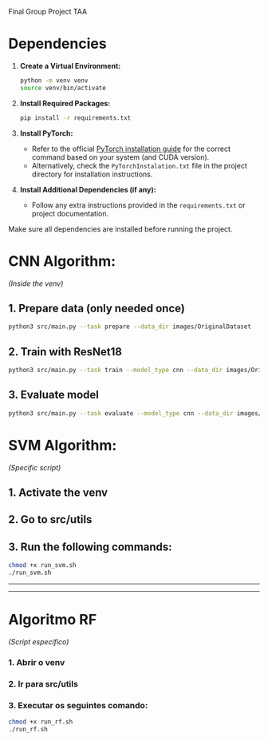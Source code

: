 Final Group Project TAA

# Dependencies

1. **Create a Virtual Environment:**
    ```bash
    python -m venv venv
    source venv/bin/activate
    ```

2. **Install Required Packages:**
    ```bash
    pip install -r requirements.txt
    ```

3. **Install PyTorch:**
    - Refer to the official [PyTorch installation guide](https://pytorch.org/get-started/locally/) for the correct command based on your system (and CUDA version).
    - Alternatively, check the `PyTorchInstalation.txt` file in the project directory for installation instructions.

4. **Install Additional Dependencies (if any):**
    - Follow any extra instructions provided in the `requirements.txt` or project documentation.

Make sure all dependencies are installed before running the project.

# CNN Algorithm:

*(Inside the venv)*

## 1. Prepare data (only needed once)
```bash
python3 src/main.py --task prepare --data_dir images/OriginalDataset
```

## 2. Train with ResNet18
```bash
python3 src/main.py --task train --model_type cnn --data_dir images/OriginalDataset --model_path cnn_resnet18.pth --epochs 30 --batch_size 32
```

## 3. Evaluate model
```bash
python3 src/main.py --task evaluate --model_type cnn --data_dir images/OriginalDataset --model_path cnn_resnet18.pth --output_dir results_resnet
```

# SVM Algorithm:

*(Specific script)*

## 1. Activate the venv

## 2. Go to src/utils

## 3. Run the following commands:
```bash
chmod +x run_svm.sh
./run_svm.sh
```

---
---

# Algoritmo RF

*(Script específico)*

### 1. Abrir o venv

### 2. Ir para src/utils

### 3. Executar os seguintes comando:
```bash
chmod +x run_rf.sh
./run_rf.sh
```